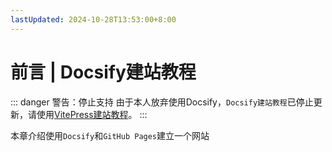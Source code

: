 ```yaml
---
lastUpdated: 2024-10-28T13:53:00+8:00
---
```


# 前言 | Docsify建站教程

::: danger 警告：停止支持
由于本人放弃使用Docsify，```Docsify建站教程```已停止更新，请使用[VitePress建站教程](/VitePress/)。
:::

本章介绍使用```Docsify```和```GitHub Pages```建立一个网站